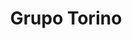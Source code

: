 ---
title: "Grupo Torino"
url: /ciudad-autonoma-de-buenos-aires/grupo-torino/
shop: suministros de peluquería
---